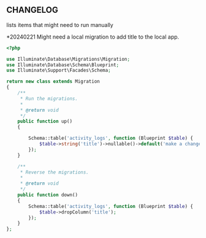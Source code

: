 ## CHANGELOG

lists items that might need to run manually

*20240221
Might need a local migration to add title to the local app.
```php
<?php

use Illuminate\Database\Migrations\Migration;
use Illuminate\Database\Schema\Blueprint;
use Illuminate\Support\Facades\Schema;

return new class extends Migration
{
    /**
     * Run the migrations.
     *
     * @return void
     */
    public function up()
    {

        Schema::table('activity_logs', function (Blueprint $table) {
            $table->string('title')->nullable()->default('make a change');
        });
    }

    /**
     * Reverse the migrations.
     *
     * @return void
     */
    public function down()
    {
        Schema::table('activity_logs', function (Blueprint $table) {
            $table->dropColumn('title');
        });
    }
};
```